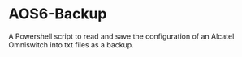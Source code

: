 # AOS6-Backup
A Powershell script to read and save the configuration of an Alcatel Omniswitch into txt files as a backup.
